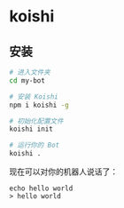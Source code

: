 # koishi
 
## 安装

```sh
# 进入文件夹
cd my-bot

# 安装 Koishi
npm i koishi -g

# 初始化配置文件
koishi init

# 运行你的 Bot
koishi .
```

现在可以对你的机器人说话了：

```
echo hello world
> hello world
```
